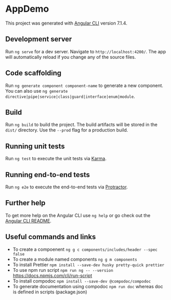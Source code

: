 # AppDemo

This project was generated with [Angular CLI](https://github.com/angular/angular-cli) version 7.1.4.

## Development server

Run `ng serve` for a dev server. Navigate to `http://localhost:4200/`. The app will automatically reload if you change any of the source files.

## Code scaffolding

Run `ng generate component component-name` to generate a new component. You can also use `ng generate directive|pipe|service|class|guard|interface|enum|module`.

## Build

Run `ng build` to build the project. The build artifacts will be stored in the `dist/` directory. Use the `--prod` flag for a production build.

## Running unit tests

Run `ng test` to execute the unit tests via [Karma](https://karma-runner.github.io).

## Running end-to-end tests

Run `ng e2e` to execute the end-to-end tests via [Protractor](http://www.protractortest.org/).

## Further help

To get more help on the Angular CLI use `ng help` or go check out the [Angular CLI README](https://github.com/angular/angular-cli/blob/master/README.md).

## Useful commands and links

- To create a compoenent `ng g c components/includes/header --spec false`
- To create a module named components `ng g m components`
- To install Prettier `npm install --save-dev husky pretty-quick prettier`
- To use npm run script `npm run ng -- --version` https://docs.npmjs.com/cli/run-script
- To install compodoc `npm install --save-dev @compodoc/compodoc`
- To generate documentation using compodoc `npm run doc` whereas doc is defined in scripts (package.json)
